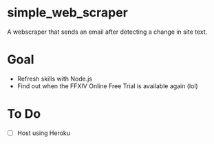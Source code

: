 # simple_web_scraper
A webscraper that sends an email after detecting a change in site text.

# Goal
- Refresh skills with Node.js
- Find out when the FFXIV Online Free Trial is available again (lol)

# To Do
- [ ] Host using Heroku
